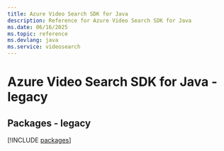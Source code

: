 ```yaml
---
title: Azure Video Search SDK for Java
description: Reference for Azure Video Search SDK for Java
ms.date: 06/16/2025
ms.topic: reference
ms.devlang: java
ms.service: videosearch
---
```

# Azure Video Search SDK for Java - legacy
## Packages - legacy
[!INCLUDE [packages](video-search-index.md)]